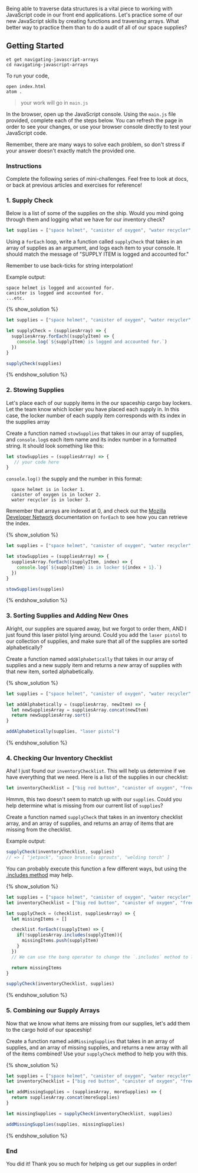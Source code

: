 Being able to traverse data structures is a vital piece to working with JavaScript code in our front end applications. Let's practice some of our new JavaScript skills by creating functions and traversing arrays. What better way to practice them than to do a audit of all of our space supplies?  

## Getting Started

```no-highlight
et get navigating-javascript-arrays
cd navigating-javascript-arrays
```

To run your code,

```no-highlight
open index.html
atom .
```

> your work will go in `main.js`

In the browser, open up the JavaScript console. Using the `main.js` file provided, complete each of the steps below. You can refresh the page in order to see your changes, or use your browser console directly to test your JavaScript code.

Remember, there are many ways to solve each problem, so don't stress if your answer doesn't exactly match the provided one.

### Instructions

Complete the following series of mini-challenges. Feel free to look at docs, or back at previous articles and exercises for reference!

### 1. Supply Check

Below is a list of some of the supplies on the ship. Would you mind going through them and logging what we have for our inventory check?

```js
let supplies = ["space helmet", "canister of oxygen", "water recycler", "big red button", "freeze dried ice cream"]
```

Using a `forEach` loop, write a function called `supplyCheck` that takes in an array of supplies as an argument, and logs each item to your console. It should match the message of "SUPPLY ITEM is logged and accounted for."

Remember to use back-ticks for string interpolation!

Example output:

```no-highlight
space helmet is logged and accounted for.
canister is logged and accounted for.
...etc.
```

{% show_solution %}

```js
let supplies = ["space helmet", "canister of oxygen", "water recycler", "big red button", "freeze dried ice cream", "tang drink mix"]

let supplyCheck = (suppliesArray) => {
  suppliesArray.forEach((supplyItem) => {
    console.log(`${supplyItem} is logged and accounted for.`)
  })
}

supplyCheck(supplies)
```

{% endshow_solution %}

### 2. Stowing Supplies

Let's place each of our supply items in the our spaceship cargo bay lockers. Let the team know which locker you have placed each supply in. In this case, the locker number of each supply item corresponds with its index in the supplies array

Create a function named `stowSupplies` that takes in our array of supplies, and `console.log`s each item name and its index number in a formatted string. It should look something like this:

```js
let stowSupplies = (suppliesArray) => {
   // your code here
}
```

`console.log()` the supply and the number in this format:

```no-highlight
  space helmet is in locker 1.
  canister of oxygen is in locker 2.
  water recycler is in locker 3.
```

Remember that arrays are indexed at 0, and check out the [Mozilla Developer Network](https://developer.mozilla.org/en-US/docs/Web/JavaScript/Reference/Global_Objects/Array/forEach) documentation on `forEach` to see how you can retrieve the index.

{% show_solution %}

```js
let supplies = ["space helmet", "canister of oxygen", "water recycler", "big red button", "freeze dried ice cream", "tang drink mix"]

let stowSupplies = (suppliesArray) => {
  suppliesArray.forEach((supplyItem, index) => {
    console.log(`${supplyItem} is in locker ${index + 1}.`)
  })
}

stowSupplies(supplies)
```

{% endshow_solution %}

### 3. Sorting Supplies and Adding New Ones

Alright, our supplies are squared away, but we forgot to order them, AND I just found this laser pistol lying around. Could you add the `laser pistol` to our collection of supplies, and make sure that all of the supplies are sorted alphabetically?

Create a function named `addAlphabetically` that takes in our array of supplies and a new supply item and returns a _new_ array of supplies with that new item, sorted alphabetically.

{% show_solution %}

```js
let supplies = ["space helmet", "canister of oxygen", "water recycler", "big red button", "freeze dried ice cream", "tang drink mix"]

let addAlphabetically = (suppliesArray, newItem) => {
  let newSuppliesArray = suppliesArray.concat(newItem)
  return newSuppliesArray.sort()
}

addAlphabetically(supplies, "laser pistol")
```

{% endshow_solution %}

### 4. Checking Our Inventory Checklist

Aha! I just found our `inventoryChecklist`. This will help us determine if we have everything that we need. Here is a list of the supplies in our checklist:

```js
let inventoryChecklist = ["big red button", "canister of oxygen", "freeze dried ice cream", "jetpack", "tang drink mix", "space helmet", "space brussels sprouts", "water recycler", "welding torch"]
```

Hmmm, this two doesn't seem to match up with our `supplies`. Could you help determine what is missing from our current list of `supplies`?

Create a function named `supplyCheck` that takes in an inventory checklist array, and an array of supplies, and returns an array of items that are missing from the checklist.

Example output:

```js
supplyCheck(inventoryChecklist, supplies)
// => [ "jetpack", "space brussels sprouts", "welding torch" ]
```

You can probably execute this function a few different ways, but using the [.includes method](https://developer.mozilla.org/en-US/docs/Web/JavaScript/Reference/Global_Objects/TypedArray/includes) may help.


{% show_solution %}

```js
let supplies = ["space helmet", "canister of oxygen", "water recycler", "big red button", "freeze dried ice cream", "tang drink mix"]
let inventoryChecklist = ["big red button", "canister of oxygen", "freeze dried ice cream", "jetpack", "tang drink mix", "space helmet", "space brussels sprouts", "water recycler", "welding torch"]

let supplyCheck = (checklist, suppliesArray) => {
  let missingItems = []

  checklist.forEach((supplyItem) => {
    if(!suppliesArray.includes(supplyItem)){
      missingItems.push(supplyItem)
    }
  })
  // We can use the bang operator to change the `.includes` method to look for the absence of an item rather than the presence of an item.

  return missingItems
}

supplyCheck(inventoryChecklist, supplies)
```

{% endshow_solution %}

### 5. Combining our Supply Arrays

Now that we know what items are missing from our supplies, let's add them to the cargo hold of our spaceship!

Create a function named `addMissingSupplies` that takes in an array of supplies, and an array of missing supplies, and returns a new array with all of the items combined! Use your `supplyCheck` method to help you with this.

{% show_solution %}

```js
let supplies = ["space helmet", "canister of oxygen", "water recycler", "big red button", "freeze dried ice cream", "tang drink mix"]
let inventoryChecklist = ["big red button", "canister of oxygen", "freeze dried ice cream", "jetpack", "tang drink mix", "space helmet", "space brussels sprouts", "water recycler", "welding torch"]

let addMissingSupplies = (suppliesArray, moreSupplies) => {
  return suppliesArray.concat(moreSupplies)
}

let missingSupplies = supplyCheck(inventoryChecklist, supplies)

addMissingSupplies(supplies, missingSupplies)

```

{% endshow_solution %}

### End

You did it! Thank you so much for helping us get our supplies in order!
